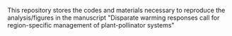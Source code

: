 This repository stores the codes and materials necessary to reproduce the analysis/figures in the manuscript "Disparate warming responses call for region-specific management of plant-pollinator systems"